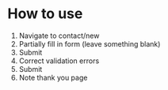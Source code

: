 # How to use

1. Navigate to contact/new
2. Partially fill in form (leave something blank)
3. Submit
4. Correct validation errors
5. Submit
6. Note thank you page
